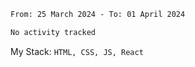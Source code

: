 <!--START_SECTION:waka-->

```txt
From: 25 March 2024 - To: 01 April 2024

No activity tracked
```

<!--END_SECTION:waka-->
My Stack: `HTML, CSS, JS, React`
